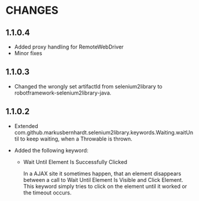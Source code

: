 CHANGES
=======

1.1.0.4
-------

* Added proxy handling for RemoteWebDriver
* Minor fixes

1.1.0.3
-------

* Changed the wrongly set artifactId from selenium2library to 
  robotframework-selenium2library-java.

1.1.0.2
-------

* Extended com.github.markusbernhardt.selenium2library.keywords.Waiting.waitUntil
  to keep waiting, when a Throwable is thrown.

* Added the following keyword:

  * Wait Until Element Is Successfully Clicked
  
    In a AJAX site it sometimes happen, that an element disappears between
    a call to Wait Until Element Is Visible and Click Element. This keyword
    simply tries to click on the element until it worked or the timeout
    occurs. 